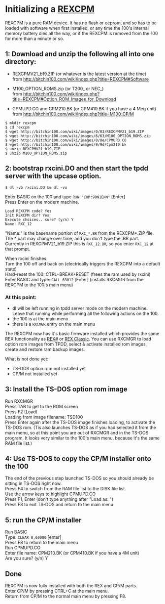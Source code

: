 # Initializing a [REXCPM](http://bitchin100.com/wiki/index.php?title=REXCPM)
REXCPM is a pure RAM device. It has no flash or eeprom, and so has to be loaded with software when first installed, or any time the 100's internal memory battery dies all the way, or if the REXCPM is removed from the 100 for more than a minute or so.

## 1: Download and unzip the following all into one directory:  
* REXCPMV21_b19.ZIP (or whatever is the latest version at the time)  
from http://bitchin100.com/wiki/index.php?title=REXCPM#Software  

* M100_OPTION_ROMS.zip (or T200_ or NEC_)  
from http://bitchin100.com/wiki/index.php?title=REXCPM#Option_ROM_Images_for_Download  

* CPMUPD.CO and CPM210.BK (or CPM410.BK if you have a 4 Meg unit)  
from http://bitchin100.com/wiki/index.php?title=M100_CP/M  

```
$ mkdir rexcpm
$ cd rexcpm
$ wget http://bitchin100.com/wiki/images/0/03/REXCPMV21_b19.ZIP
$ wget http://bitchin100.com/wiki/images/6/63/M100_OPTION_ROMS.zip
$ wget http://bitchin100.com/wiki/images/8/8e/CPMUPD.CO
$ wget http://bitchin100.com/wiki/images/9/9d/Cpm210.bk
$ unzip REXCPMV21_b19.ZIP
$ unzip M100_OPTION_ROMS.zip
```

## 2: bootstrap rxcini.DO and then start the tpdd server with the upcase option.  

```
$ dl -vb rxcini.DO && dl -vu
```
Enter BASIC on the 100 and type `RUN "COM:98N1ENN"` \[Enter\]  
Press Enter on the modern machine.  
```
Load REXCPM code? Yes  
Init REXCPM dir? Yes  
Execute choices.. sure? (y/n) Y  
Name: RXC_12  
```
"Name:" is the basename portion of `RXC_*.BR` from the REXCPM\*.ZIP file.  
The \* part may change over time, and you don't type the .BR part.  
Currently in REXCPMV21_b19.ZIP this is `RXC_12.BR`, so you enter `RXC_12` at that prompt.

When rxcini finishes:  
Turn the 100 off and back on (electrically triggers the REXCPM into a default state)  
Hard-reset the 100: CTRL+BREAK+RESET (frees the ram used by rxcini)  
Enter BASIC and type: `CALL 63012` \[Enter\]  (installs RXCMGR from the REXCPM to the 100's main menu)  

### At this point:  
* dl will be left running in tpdd server mode on the modern machine. Leave that running while performing all the following actions on the 100.  
* the 100 is at the main menu  
* there is a `RXCMGR` entry on the main menu

The REXCPM now has it's basic firmware installed which provides the same REX functionality as [REX#](http://bitchin100.com/wiki/index.php?title=REXsharp) or [REX Classic](http://tandy.wiki/REX). You can use RXCMGR to load option rom images from TPDD, select & activate installed rom images, create and restore ram backup images.

What is not done yet:
* TS-DOS option rom not installed yet  
* CP/M not installed yet

## 3: Install the TS-DOS option rom image  
Run RXCMGR  
Press TAB to get to the ROM screen  
Press F2 (Load)  
Loading from image filename: TSD100  
Press Enter again after the TS-DOS image finishes loading, to activate the TS-DOS rom. (Tis also launches TS-DOS as if you had selected it from the main menu, so at this point you are out of RXCMGR and in the TS-DOS program. It looks very similar to the 100's main menu, because it's the same RAM file list.)

## 4: Use TS-DOS to copy the CP/M installer onto the 100  
The end of the previous step launched TS-DOS so you should already be sitting in TS-DOS right now.  
Press F4 to switch from the RAM file list to the DISK file list.  
Use the arrow keys to highlight CPMUPD.CO  
Press F1, Enter (don't type anything after "Load as: ")  
Press F8 to exit TS-DOS and return to the main menu  

## 5: run the CP/M installer  
Run BASIC  
Type: `CLEAR 0,60000` \[enter\]  
Press F8 to return to the main menu  
Run CPMUPD.CO  
Enter file name: CPM210.BK   (or CPM410.BK if you have a 4M unit)  
Are you sure? (y/n) Y  

## Done  
REXCPM is now fully installed with both the REX and CP/M parts.  
Enter CP/M by pressing CTRL+C at the main menu.  
Return from CP/M to the normal main menu by pressing F8.
